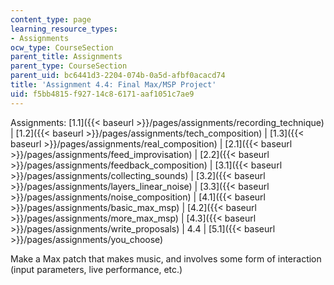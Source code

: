 ```yaml
---
content_type: page
learning_resource_types:
- Assignments
ocw_type: CourseSection
parent_title: Assignments
parent_type: CourseSection
parent_uid: bc6441d3-2204-074b-0a5d-afbf0acacd74
title: 'Assignment 4.4: Final Max/MSP Project'
uid: f5bb4815-f927-14c8-6171-aaf1051c7ae9
---
```


  

Assignments: [1.1]({{< baseurl >}}/pages/assignments/recording_technique) | [1.2]({{< baseurl >}}/pages/assignments/tech_composition) | [1.3]({{< baseurl >}}/pages/assignments/real_composition) | [2.1]({{< baseurl >}}/pages/assignments/feed_improvisation) | [2.2]({{< baseurl >}}/pages/assignments/feedback_composition) | [3.1]({{< baseurl >}}/pages/assignments/collecting_sounds) | [3.2]({{< baseurl >}}/pages/assignments/layers_linear_noise) | [3.3]({{< baseurl >}}/pages/assignments/noise_composition) | [4.1]({{< baseurl >}}/pages/assignments/basic_max_msp) | [4.2]({{< baseurl >}}/pages/assignments/more_max_msp) | [4.3]({{< baseurl >}}/pages/assignments/write_proposals) | 4.4 | [5.1]({{< baseurl >}}/pages/assignments/you_choose)

  

Make a Max patch that makes music, and involves some form of interaction (input parameters, live performance, etc.)